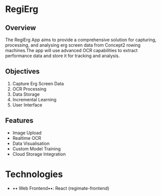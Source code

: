 # RegiErg

## Overview
The RegiErg App aims to provide a comprehensive solution for capturing, processing, and analysing erg screen data from Concept2 rowing machines.The app will use advanced OCR capabilities to extract performance data and store it for tracking and analysis.

## Objectives
1. Capture Erg Screen Data
2. OCR Processing
3. Data Storage
4. Incremental Learning
5. User Interface

## Features
- Image Upload
- Realtime OCR
- Data Visualisation
- Custom Model Training
- Cloud Storage Integration

# Technologies
- •• Web Frontend••: React (regimate-frontend)